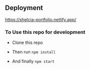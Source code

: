 ## Deployment

https://shelcia-portfolio.netlify.app/


### To Use this repo for development 


- Clone this repo

- Then run <code>npm install</code>

- And finally <code>npm start</code>


